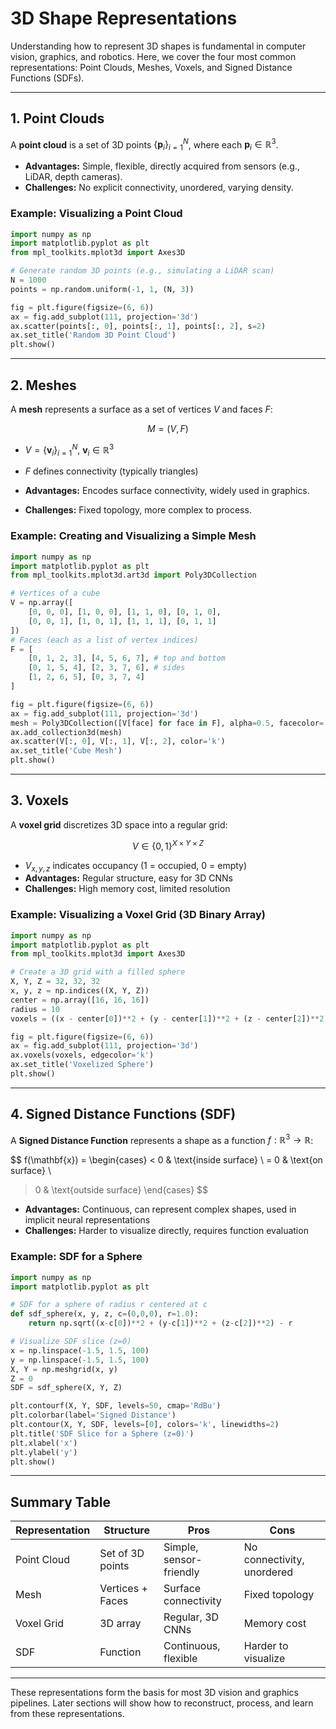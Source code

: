 # 3D Shape Representations

Understanding how to represent 3D shapes is fundamental in computer vision, graphics, and robotics. Here, we cover the four most common representations: Point Clouds, Meshes, Voxels, and Signed Distance Functions (SDFs).

---

## 1. Point Clouds

A **point cloud** is a set of 3D points $\{\mathbf{p}_i\}_{i=1}^N$, where each $\mathbf{p}_i \in \mathbb{R}^3$.

- **Advantages:** Simple, flexible, directly acquired from sensors (e.g., LiDAR, depth cameras).
- **Challenges:** No explicit connectivity, unordered, varying density.

### Example: Visualizing a Point Cloud

```python
import numpy as np
import matplotlib.pyplot as plt
from mpl_toolkits.mplot3d import Axes3D

# Generate random 3D points (e.g., simulating a LiDAR scan)
N = 1000
points = np.random.uniform(-1, 1, (N, 3))

fig = plt.figure(figsize=(6, 6))
ax = fig.add_subplot(111, projection='3d')
ax.scatter(points[:, 0], points[:, 1], points[:, 2], s=2)
ax.set_title('Random 3D Point Cloud')
plt.show()
```

---

## 2. Meshes

A **mesh** represents a surface as a set of vertices $V$ and faces $F$:

$$
M = (V, F)
$$

- $V = \{\mathbf{v}_i\}_{i=1}^N$, $\mathbf{v}_i \in \mathbb{R}^3$
- $F$ defines connectivity (typically triangles)

- **Advantages:** Encodes surface connectivity, widely used in graphics.
- **Challenges:** Fixed topology, more complex to process.

### Example: Creating and Visualizing a Simple Mesh

```python
import numpy as np
import matplotlib.pyplot as plt
from mpl_toolkits.mplot3d.art3d import Poly3DCollection

# Vertices of a cube
V = np.array([
    [0, 0, 0], [1, 0, 0], [1, 1, 0], [0, 1, 0],
    [0, 0, 1], [1, 0, 1], [1, 1, 1], [0, 1, 1]
])
# Faces (each as a list of vertex indices)
F = [
    [0, 1, 2, 3], [4, 5, 6, 7], # top and bottom
    [0, 1, 5, 4], [2, 3, 7, 6], # sides
    [1, 2, 6, 5], [0, 3, 7, 4]
]

fig = plt.figure(figsize=(6, 6))
ax = fig.add_subplot(111, projection='3d')
mesh = Poly3DCollection([V[face] for face in F], alpha=0.5, facecolor='cyan')
ax.add_collection3d(mesh)
ax.scatter(V[:, 0], V[:, 1], V[:, 2], color='k')
ax.set_title('Cube Mesh')
plt.show()
```

---

## 3. Voxels

A **voxel grid** discretizes 3D space into a regular grid:

$$
V \in \{0,1\}^{X \times Y \times Z}
$$

- $V_{x,y,z}$ indicates occupancy (1 = occupied, 0 = empty)
- **Advantages:** Regular structure, easy for 3D CNNs
- **Challenges:** High memory cost, limited resolution

### Example: Visualizing a Voxel Grid (3D Binary Array)

```python
import numpy as np
import matplotlib.pyplot as plt
from mpl_toolkits.mplot3d import Axes3D

# Create a 3D grid with a filled sphere
X, Y, Z = 32, 32, 32
x, y, z = np.indices((X, Y, Z))
center = np.array([16, 16, 16])
radius = 10
voxels = ((x - center[0])**2 + (y - center[1])**2 + (z - center[2])**2) < radius**2

fig = plt.figure(figsize=(6, 6))
ax = fig.add_subplot(111, projection='3d')
ax.voxels(voxels, edgecolor='k')
ax.set_title('Voxelized Sphere')
plt.show()
```

---

## 4. Signed Distance Functions (SDF)

A **Signed Distance Function** represents a shape as a function $f: \mathbb{R}^3 \to \mathbb{R}$:

$$
f(\mathbf{x}) = \begin{cases}
< 0 & \text{inside surface} \\
= 0 & \text{on surface} \\
> 0 & \text{outside surface}
\end{cases}
$$

- **Advantages:** Continuous, can represent complex shapes, used in implicit neural representations
- **Challenges:** Harder to visualize directly, requires function evaluation

### Example: SDF for a Sphere

```python
import numpy as np
import matplotlib.pyplot as plt

# SDF for a sphere of radius r centered at c
def sdf_sphere(x, y, z, c=(0,0,0), r=1.0):
    return np.sqrt((x-c[0])**2 + (y-c[1])**2 + (z-c[2])**2) - r

# Visualize SDF slice (z=0)
x = np.linspace(-1.5, 1.5, 100)
y = np.linspace(-1.5, 1.5, 100)
X, Y = np.meshgrid(x, y)
Z = 0
SDF = sdf_sphere(X, Y, Z)

plt.contourf(X, Y, SDF, levels=50, cmap='RdBu')
plt.colorbar(label='Signed Distance')
plt.contour(X, Y, SDF, levels=[0], colors='k', linewidths=2)
plt.title('SDF Slice for a Sphere (z=0)')
plt.xlabel('x')
plt.ylabel('y')
plt.show()
```

---

## Summary Table

| Representation | Structure | Pros | Cons |
|----------------|-----------|------|------|
| Point Cloud    | Set of 3D points | Simple, sensor-friendly | No connectivity, unordered |
| Mesh           | Vertices + Faces | Surface connectivity | Fixed topology |
| Voxel Grid     | 3D array         | Regular, 3D CNNs     | Memory cost |
| SDF            | Function         | Continuous, flexible | Harder to visualize |

---

These representations form the basis for most 3D vision and graphics pipelines. Later sections will show how to reconstruct, process, and learn from these representations. 